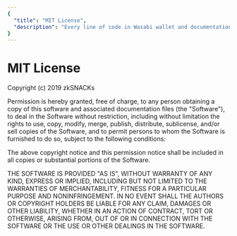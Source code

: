 ```yaml
---
{
  "title": "MIT License",
  "description": "Every line of code in Wasabi wallet and documentation is libre and open source under the MIT license. This is the Wasabi documentation, an archive of knowledge about the open-source, non-custodial and privacy-focused Bitcoin wallet for desktop."
}
---
```




# MIT License

Copyright (c) 2019 zkSNACKs

Permission is hereby granted, free of charge, to any person obtaining a copy
of this software and associated documentation files (the "Software"), to deal
in the Software without restriction, including without limitation the rights
to use, copy, modify, merge, publish, distribute, sublicense, and/or sell
copies of the Software, and to permit persons to whom the Software is
furnished to do so, subject to the following conditions:

The above copyright notice and this permission notice shall be included in all
copies or substantial portions of the Software.

THE SOFTWARE IS PROVIDED "AS IS", WITHOUT WARRANTY OF ANY KIND, EXPRESS OR
IMPLIED, INCLUDING BUT NOT LIMITED TO THE WARRANTIES OF MERCHANTABILITY,
FITNESS FOR A PARTICULAR PURPOSE AND NONINFRINGEMENT. IN NO EVENT SHALL THE
AUTHORS OR COPYRIGHT HOLDERS BE LIABLE FOR ANY CLAIM, DAMAGES OR OTHER
LIABILITY, WHETHER IN AN ACTION OF CONTRACT, TORT OR OTHERWISE, ARISING FROM,
OUT OF OR IN CONNECTION WITH THE SOFTWARE OR THE USE OR OTHER DEALINGS IN THE
SOFTWARE.
